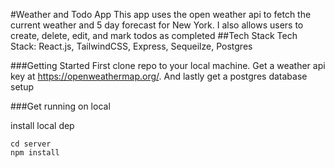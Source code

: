#Weather and Todo App
This app uses the open weather api to fetch the current weather and 5 day forecast for New York. I also allows users to create, delete, edit, and mark todos as completed
##Tech Stack
Tech Stack: React.js, TailwindCSS, Express, Sequeilze, Postgres

###Getting Started
First clone repo to your local machine. Get a weather api key at https://openweathermap.org/. And lastly get a postgres database setup

###Get running on local

install local dep
```
cd server
npm install
```

